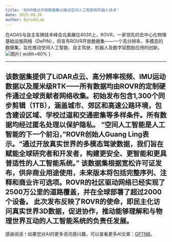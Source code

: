 ```yaml
---
title: 'ROVR推出开放数据集以推动空间人工智能和机器人技术'
date: 2025-08-26
author: ByteAILab
---
```


在ADAS与自主车辆技术峰会北美展位4030上，ROVR，一家领先的去中心化物理基础设施网络（DePIN），将宣布ROVR开放数据集——一个高分辨率、多模态的数据集，旨在推动空间人工智能、自主驾驶、机器人及数字双胞胎应用的创新。![图片](https://ai-techpark.com/wp-content/uploads/ROVR-Releases.jpg){ width=60% }

---

该数据集提供了LiDAR点云、高分辨率视频、IMU运动数据以及厘米级RTK——所有数据均由ROVR的定制硬件通过全球贡献者网络收集。初始发布包含1,300个同步剪辑（1TB），涵盖城市、郊区和高速公路环境，包含建设区域、学校过道和交通密集等多样条件。所有数据均经过匿名处理以保护隐私。
“空间人工智能是人工智能的下一个前沿，”ROVR创始人Guang Ling表示。“通过开放真实世界的多模态驾驶数据，我们旨在赋能全球研究者和开发者，构建更安全、更智能和更具普适性的人工智能系统。”
该数据集根据宽松许可证发布，供非商业用途使用，未来版本将包括完整序列、注释和商业许可选项。ROVR的社区驱动网络已经实现了2500万公里的道路覆盖，并在全球部署了超过2000个设备。
此次发布反映了ROVR的使命，即民主化访问真实世界3D数据，促进协作，推动能够理解和与物理世界互动的人工智能系统的负责任发展。
---
感谢阅读！如果您对AI的更多资讯感兴趣，可以查看更多AI文章：[GPTNB](https://gptnb.com)。